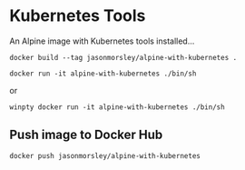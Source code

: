 # Kubernetes Tools

An Alpine image with Kubernetes tools installed...

```
docker build --tag jasonmorsley/alpine-with-kubernetes .
```

```
docker run -it alpine-with-kubernetes ./bin/sh
```

or 

```
winpty docker run -it alpine-with-kubernetes ./bin/sh
```

## Push image to Docker Hub

```
docker push jasonmorsley/alpine-with-kubernetes
```

